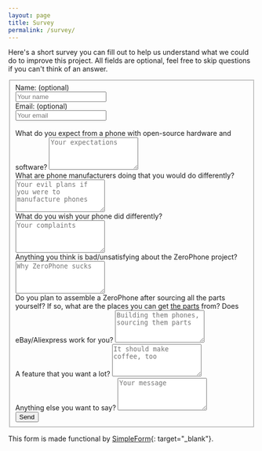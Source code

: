 ```yaml
---
layout: page
title: Survey
permalink: /survey/
---
```


Here's a short survey you can fill out to help us understand what we could do to improve this project. All fields are optional, feel free to skip questions if you can't think of an answer.


<form id="contact-form" class="form-horizontal" action="https://getsimpleform.com/messages?form_api_token=6593bd835ac595aa3f0a58bbdff4773a" method="POST" enctype="multipart/form-data">
       <fieldset>
            <div class="form-group">
                <label class="col-lg-2 control-label" for="name_optional">Name: (optional)</label>
                <div class="col-lg-10">
                <input type="text" placeholder="Your name" id="name_optional" class="form-control" name="name_optional" tabindex="1"/>
                </div>
            </div>
            <div class="form-group">
                <label class="col-lg-2 control-label" for="email_optional">Email: (optional)</label>
                <div class="col-lg-10">
                <input type="email_optional" placeholder="Your email" id="email" class="form-control" name="email" tabindex="2"/>
                </div>
            </div>
            <br>
            <div class="form-group">
                <label class="control-label" for="expectations">What do you expect from a phone with open-source hardware and software?</label>
                <textarea class="contact-textarea" placeholder="Your expectations" class="form-control" rows="4" id="expectations" name="expectations" tabindex="3"></textarea>
            </div>
            <div class="form-group">
                <!-- this fucking glitch -->
                <label class="control-label" for="plans">What are phone manufacturers doing that you would do differently?</label>
                <textarea class="contact-textarea" placeholder="Your evil plans if you were to manufacture phones" class="form-control" rows="4" id="plans" name="plans" tabindex="4"></textarea>
            </div>
            <div class="form-group">
                <label class="control-label" for="wishes">What do you wish your phone did differently?</label>
                <textarea class="contact-textarea" placeholder="Your complaints" class="form-control" rows="4" id="wishes" name="wishes" tabindex="5"></textarea>
            </div>
            <div class="form-group">
                <label class="control-label" for="badthings">Anything you think is bad/unsatisfying about the ZeroPhone project?</label>
                <textarea class="contact-textarea" placeholder="Why ZeroPhone sucks" class="form-control" rows="4" id="badthings" name="badthings" tabindex="6"></textarea>
            </div>
            <div class="form-group">
                <label class="control-label" for="sourcing">Do you plan to assemble a ZeroPhone after sourcing all the parts yourself? If so, what are the places you can get <a href="https://github.com/ZeroPhone/ZeroPhone-PCBs/blob/master/bom_and_description.xls">the parts</a> from? Does eBay/Aliexpress work for you?</label>
                <textarea class="contact-textarea" placeholder="Building them phones, sourcing them parts" class="form-control" rows="4" id="sourcing" name="sourcing" tabindex="7"></textarea>
            </div>
            <div class="form-group">
                <label class="control-label" for="feature">A feature that you want a lot?</label>
                <textarea class="contact-textarea" placeholder="It should make coffee, too" class="form-control" rows="4" id="feature" name="feature" tabindex="8"></textarea>
            </div>
            <div class="form-group">
                <label class="control-label" for="anything_else">Anything else you want to say?</label>
                <textarea class="contact-textarea" placeholder="Your message" class="form-control" rows="4" id="anything_else" name="anything_else" tabindex="9"></textarea>
            </div>            
           <div class="form-group"> 
           <div class="col-lg-10 col-lg-offset-2">  
         <input type="submit" class="btn btn-primary" value="Send" id="submit"/>
         </div>
         </div>
        <input type="hidden" value="Send message" />
    </fieldset>  
</form>


This form is made functional by [SimpleForm](https://getsimpleform.com){: target="_blank"}.
